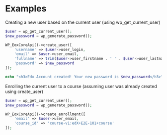 
Examples
========

Creating a new user based on the current user (using wp_get_current_user)

```php
$user = wp_get_current_user();
$new_password = wp_generate_password();

WP_EoxCoreApi()->create_user([
    'username' => $user->user_login,
    'email' => $user->user_email,
    'fullname' => trim($user->user_firstname . ' ' . $user->user_lastname),
    'password' => $new_password
]);

echo "<h3>Edx Account created! Your new password is $new_password</h3>";
```

Enrolling the current user to a course (assuming user was already created using create_user)

```php
$user = wp_get_current_user();
$new_password = wp_generate_password();

WP_EoxCoreApi()->create_enrollment([
    'email' => $user->user_email,
    'course_id' => 'course-v1:edX+E2E-101+course'
]);
```